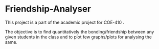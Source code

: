 # Friendship-Analyser
This project is a part of the academic project for COE-410 .

The objective is to find quantitatively the bonding/friendship between any given students in the class and to plot few graphs/plots for 
analysing the same.
